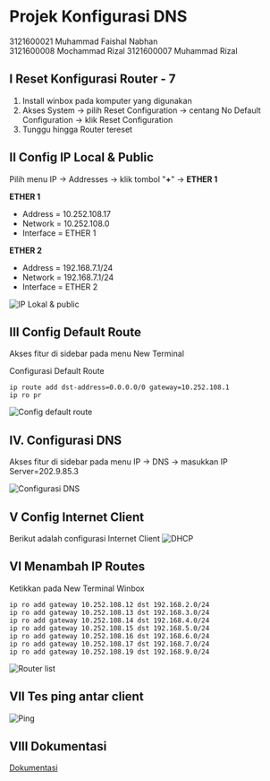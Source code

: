 ﻿# Projek Konfigurasi DNS
3121600021 Muhammad Faishal Nabhan   
3121600008 Mochammad Rizal
3121600007 Muhammad Rizal	


## **I** Reset Konfigurasi Router - 7
1. Install winbox pada komputer yang digunakan
2. Akses System -> pilih Reset Configuration -> centang No Default Configuration -> klik Reset Configuration
3. Tunggu hingga Router tereset

## **II** Config IP Local & Public

Pilih menu IP -> Addresses -> klik tombol "**+**" -> **ETHER 1**

**ETHER 1**

 - Address = 10.252.108.17
 - Network = 10.252.108.0
 - Interface = ETHER 1

**ETHER 2**
-   Address = 192.168.7.1/24
-   Network = 192.168.7.1/24
-   Interface = ETHER 2

![IP Lokal & public](https://raw.githubusercontent.com/rizal15D/WorkshopAdministrasiJaringan/main/Minggu%203/assets/IP%20lokal%20%26%20public.png)

## **III** Config Default Route

Akses fitur di sidebar pada menu New Terminal

Configurasi Default Route

    ip route add dst-address=0.0.0.0/0 gateway=10.252.108.1
    ip ro pr
![Config default route](https://raw.githubusercontent.com/rizal15D/WorkshopAdministrasiJaringan/main/Minggu%203/assets/Screenshot%202023-03-10%20151932%20(2).png)
## **IV**. Configurasi DNS

Akses fitur di sidebar pada menu IP -> DNS -> masukkan IP Server=202.9.85.3

![Configurasi DNS](https://raw.githubusercontent.com/rizal15D/WorkshopAdministrasiJaringan/main/Minggu%203/assets/dns.png)

## **V** Config Internet Client

Berikut adalah configurasi Internet Client
![DHCP](https://raw.githubusercontent.com/rizal15D/WorkshopAdministrasiJaringan/main/Minggu%203/assets/dhcp%20server.png)

## **VI** Menambah IP Routes

Ketikkan pada New Terminal Winbox

    ip ro add gateway 10.252.108.12 dst 192.168.2.0/24
    ip ro add gateway 10.252.108.13 dst 192.168.3.0/24
    ip ro add gateway 10.252.108.14 dst 192.168.4.0/24
    ip ro add gateway 10.252.108.15 dst 192.168.5.0/24
    ip ro add gateway 10.252.108.16 dst 192.168.6.0/24
    ip ro add gateway 10.252.108.17 dst 192.168.7.0/24
    ip ro add gateway 10.252.108.19 dst 192.168.9.0/24
![Router list](https://raw.githubusercontent.com/rizal15D/WorkshopAdministrasiJaringan/main/Minggu%203/assets/Config%20default%20route%20%26%20routing%20table.png)

## **VII** Tes ping antar client
![Ping](https://raw.githubusercontent.com/rizal15D/WorkshopAdministrasiJaringan/main/Minggu%203/assets/pingg.png)
## **VIII** Dokumentasi

[Dokumentasi](https://drive.google.com/file/d/1NXB4yPU9dC1U83fsOYPHV4S4TIG1pC6E/view?usp=share_link)


